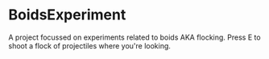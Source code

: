 # BoidsExperiment
A project focussed on experiments related to boids AKA flocking. Press E to shoot a flock of projectiles where you're looking.
